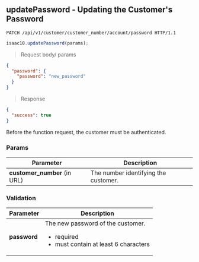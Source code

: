 ## updatePassword - Updating the Customer's Password

```http
PATCH /api/v1/customer/customer_number/account/password HTTP/1.1
```

```javascript
isaac10.updatePassword(params);
```

> Request body/ params

```json
{
  "password": {
    "password": "new_password"
  }
}
```


> Response

```json
{
  "success": true
}
```


<aside class="success">
Before the function request, the customer must be authenticated.
</aside>

### Params

Parameter | Description
----------|-------------
**customer_number** (in URL) | The number identifying the customer.

### Validation
Parameter | Description
----------|-------------
**password** | The new password of the customer. <ul> <div style="text-align: left;"> <li>required</li> <li>must contain at least 6 characters</li> </ul>
